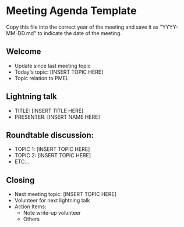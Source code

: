# Meeting Agenda Template
Copy this file into the correct year of the meeting and save it as "YYYY-MM-DD.md" to indicate the date of the meeting.

## Welcome
  * Update since last meeting topic
  * Today's topic: [INSERT TOPIC HERE]
  * Topic relation to PMEL
## Lightning talk
  * TITLE: [INSERT TITLE HERE]
  * PRESENTER: [INSERT NAME HERE]
## Roundtable discussion:
  * TOPIC 1: [INSERT TOPIC HERE]
  * TOPIC 2: [INSERT TOPIC HERE]
  * ETC...
## Closing
  * Next meeting topic: [INSERT TOPIC HERE]
  * Volunteer for next lightning talk
  * Action Items:
    * Note write-up volunteer
    * Others
